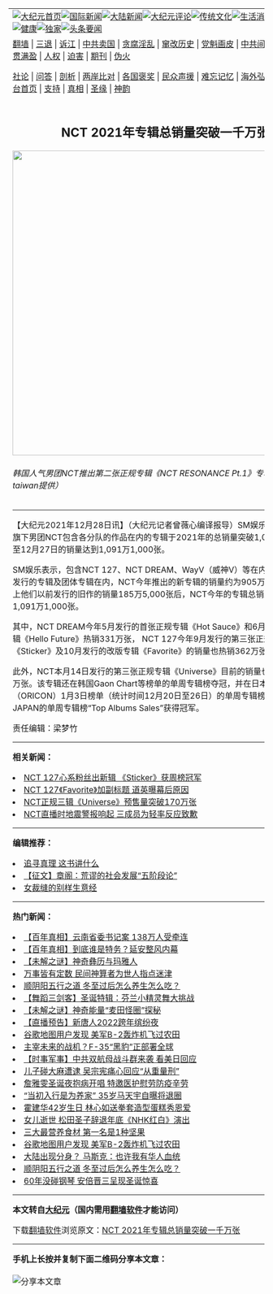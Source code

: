 <a name="1" id="1" target="_blank"></a><span id="1"></span>
<table align=center border="0"><tr><td colspan="2" VALIGN=TOP><a href="https://github.com/iykeng3360/djy/blob/master/gb/nf1351518.md#1"><img src="https://raw.githubusercontent.com/iykeng3360/www/master/t/djy/1.jpg" title="大纪元首页" alt="大纪元首页"></a><a href="https://github.com/iykeng3360/djy/blob/master/gb/n24hr.md#1"><img src="https://raw.githubusercontent.com/iykeng3360/www/master/t/djy/3.jpg" title="国际新闻" alt="国际新闻"></a><a href="https://github.com/iykeng3360/djy/blob/master/gb/nsc413.md#1"><img src="https://raw.githubusercontent.com/iykeng3360/www/master/t/djy/4.jpg" title="大陆新闻" alt="大陆新闻"></a><a href="https://github.com/iykeng3360/djy/blob/master/gb/news392.md#1"><img src="https://raw.githubusercontent.com/iykeng3360/www/master/t/djy/5.jpg" title="大纪元评论" alt="大纪元评论"></a><a href="https://github.com/iykeng3360/djy/blob/master/gb/news2007.md#1"><img src="https://raw.githubusercontent.com/iykeng3360/www/master/t/djy/6.jpg" title="传统文化" alt="传统文化"></a><a href="https://github.com/iykeng3360/djy/blob/master/gb/news2008.md#1"><img src="https://raw.githubusercontent.com/iykeng3360/www/master/t/djy/7.jpg" title="生活消费" alt="生活消费"></a><a href="https://github.com/iykeng3360/djy/blob/master/gb/ncyule.md#1"><img src="https://raw.githubusercontent.com/iykeng3360/www/master/t/djy/8.jpg" title="娱乐休闲" alt="娱乐休闲"></a><a href="https://github.com/iykeng3360/djy/blob/master/gb/nsc1002.md#1"><img src="https://raw.githubusercontent.com/iykeng3360/www/master/t/djy/9.jpg" title="健康" alt="健康"></a><a href="https://github.com/iykeng3360/djy/blob/master/gb/nf6092.md#1"><img src="https://raw.githubusercontent.com/iykeng3360/www/master/t/djy/10a.jpg" title="独家" alt="独家"></a><a href="https://github.com/iykeng3360/djy/blob/master/gb/nf4514.md#1"><img src="https://raw.githubusercontent.com/iykeng3360/www/master/t/djy/12a.jpg" title="头条要闻" alt="头条要闻"></a></td></tr>
<tr><td colspan="2" VALIGN=TOP><a target="_blank" href="https://github.com/iykeng3360/www/blob/master/README.md?zsrh#1">翻墙</a> | <a target="_blank" href="https://github.com/iykeng3360/djy/blob/master/gb/nf5657.md#1">三退</a> | <a target="_blank" href="https://github.com/iykeng3360/djy/blob/master/gb/nf6124.md#1">诉江</a> | <a target="_blank" href="https://github.com/iykeng3360/djy/blob/master/gb/nf1176117.md#1">中共卖国</a> | <a target="_blank" href="https://github.com/iykeng3360/djy/blob/master/gb/nf5773.md#1">贪腐淫乱</a> | <a target="_blank" href="https://github.com/iykeng3360/djy/blob/master/gb/nf1176115.md#1">窜改历史</a> | <a target="_blank" href="https://github.com/iykeng3360/djy/blob/master/gb/nf1176107.md#1">党魁画皮</a> | <a target="_blank" href="https://github.com/iykeng3360/djy/blob/master/gb/nf1320400.md#1">中共间谍</a> | <a target="_blank" href="https://github.com/iykeng3360/djy/blob/master/gb/nf1176114.md#1">破坏传统</a> | <a target="_blank" href="https://github.com/iykeng3360/ntdtv/blob/master/gb/prog447_1.md#1">恶贯满盈</a> | <a target="_blank" href="https://github.com/iykeng3360/djy/blob/master/gb/ncid278.md#1">人权</a> | <a target="_blank" href="https://github.com/iykeng3360/djy/blob/master/gb/nf1176111.md#1">迫害</a> | <a target="_blank" href="https://gitlab.com/szzdlab/mh-qikan/blob/master/README.md#1">期刊</a> | <a target="_blank" href="https://github.com/iykeng3360/djy/blob/master/gb/nf5562.md#1">伪火</a></p><p><a target="_blank" href="https://github.com/iykeng3360/djy/blob/master/gb/9p.md#1">社论</a> | <a target="_blank" href="https://github.com/iykeng3360/djy/blob/master/gb/nf4378.md#1">问答</a> | <a target="_blank" href="https://github.com/iykeng3360/djy/blob/master/gb/nf5792.md#1">剖析</a> | <a target="_blank" href="https://github.com/iykeng3360/djy/blob/master/gb/nf5735.md#1">两岸比对</a> | <a target="_blank" href="https://github.com/iykeng3360/djy/blob/master/gb/nf6119.md#1">各国褒奖</a> | <a target="_blank" href="https://github.com/iykeng3360/djy/blob/master/gb/nf6120.md#1">民众声援</a> | <a target="_blank" href="https://github.com/iykeng3360/djy/blob/master/gb/nf1188594.md#1">难忘记忆</a> | <a target="_blank" href="https://github.com/iykeng3360/djy/blob/master/gb/nf3180.md#1">海外弘传</a> | <a target="_blank" href="https://github.com/iykeng3360/djy/blob/master/gb/nf5410.md#1">万人上访</a> | <a target="_blank" href="https://github.com/iykeng3360/www/blob/master/README.md?zsrh#1">平台首页</a> | <a target="_blank" href="https://github.com/iykeng3360/djy/blob/master/gb/nf4386.md#1">支持</a> | <a target="_blank" href="https://github.com/iykeng3360/djy/blob/master/gb/nf4389.md#1">真相</a> | <a target="_blank" href="https://github.com/iykeng3360/djy/blob/master/gb/nf5790.md#1">圣缘</a> | <a target="_blank" href="https://github.com/iykeng3360/djy/blob/master/gb/nf4786.md#1">神韵</a></td></tr>
<tr><td VALIGN=TOP width="626"><h2 align=center>NCT 2021年专辑总销量突破一千万张</h2>
<img width="600" src="https://i.epochtimes.com/assets/uploads/2021/12/id13463964-201013052731100707-600x400.jpg" />
<h6>韩国人气男团NCT推出第二张正规专辑《NCT RESONANCE Pt.1》专辑照。（avex taiwan提供）
</h6>
<hr>
	<p>【大纪元2021年12月28日讯】（大纪元记者曾薇心编译报导）<ahref="https://github.com/iykeng3360/djy/blob/master/gb/tag/sm%E5%A8%B1%E4%B9%90.md#1">SM娱乐</a>28日宣布，旗下男团NCT包含各分队的作品在内的专辑于2021年的总销量突破1,000万张，截至12月27日的销量达到1,091万1,000张。</p>
<p><ahref="https://github.com/iykeng3360/djy/blob/master/gb/tag/sm%E5%A8%B1%E4%B9%90.md#1">SM娱乐</a>表示，包含NCT 127、NCT DREAM、WayV（威神V）等在内的NCT各分队发行的专辑及团体专辑在内，NCT今年推出的新专辑的销量约为905万6,000张。加上他们以前发行的旧作的销量185万5,000张后，NCT今年的专辑总销量已达到1,091万1,000张。</p>
<p>其中，NCT DREAM今年5月发行的首张正规专辑《Hot Sauce》和6月发行的改版专辑《Hello Future》热销331万张， NCT 127今年9月发行的第三张正规专辑《Sticker》及10月发行的改版专辑《Favorite》的销量也热销362万张。</p>
<p>此外，NCT本月14日发行的第三张正规专辑《Universe》目前的销量也已突破174万张。该专辑还在韩国Gaon Chart等榜单的单周专辑榜夺冠，并在日本公信榜（ORICON）1月3日榜单（统计时间12月20日至26日）的单周专辑榜及Billboard JAPAN的单周专辑榜“Top Albums Sales”获得冠军。</p>
<p>责任编辑：梁梦竹</p>
	
<hr>


<strong>相关新闻：</strong>
<li><a href="https://github.com/iykeng3360/djy/blob/master/gb/21/9/20/n13246045.md#1">NCT 127心系粉丝出新辑 《Sticker》获周榜冠军</a></li>
<li><a href="https://github.com/iykeng3360/djy/blob/master/gb/21/10/26/n13329971.md#1">NCT 127《Favorite》加副标题 道英曝幕后原因</a></li>
<li><a href="https://github.com/iykeng3360/djy/blob/master/gb/21/12/14/n13436175.md#1">NCT正规三辑《Universe》预售量突破170万张</a></li>
<li><a href="https://github.com/iykeng3360/djy/blob/master/gb/21/12/14/n13436644.md#1">NCT直播时地震警报响起 三成员为轻率反应致歉</a></li>
<hr>


<strong>编辑推荐：</strong>
<li><a href="https://github.com/upjkzu3674/djy/blob/master/gb/19/1/5/n10955468.md?dfh#1" target="_blank">追寻真理 这书讲什么</a></li><li><a href="https://github.com/tsiac2612/djy/blob/master/gb/19/5/31/n11293194.md#1" target="_blank">【征文】章阁：荒谬的社会发展“五阶段论”</a></li><li><a href="https://github.com/tsiac2612/djy/blob/master/gb/19/5/26/n11280714.md#1" target="_blank">女裁缝的别样生意经</a></li>
<hr>

<strong>热门新闻：</strong>
<li><a href="https://github.com/iykeng3360/djy/blob/master/gb/21/12/16/n13442125.md#1">【百年真相】云南省委书记案 138万人受牵连</a></li>
<li><a href="https://github.com/iykeng3360/djy/blob/master/gb/21/12/21/n13451605.md#1">【百年真相】到底谁是特务？延安整风内幕</a></li>
<li><a href="https://github.com/iykeng3360/djy/blob/master/gb/21/12/23/n13456034.md#1">【未解之谜】神奇彝历与玛雅人</a></li>
<li><a href="https://github.com/iykeng3360/djy/blob/master/gb/21/12/13/n13435096.md#1">万事皆有定数 民间神算者为世人指点迷津</a></li>
<li><a href="https://github.com/iykeng3360/djy/blob/master/gb/21/12/25/n13458714.md#1">顺阴阳五行之道 冬至过后怎么养生怎么吃？</a></li>
<li><a href="https://github.com/iykeng3360/djy/blob/master/gb/21/12/25/n13459595.md#1">【舞蹈三剑客】圣诞特辑：芬兰小精灵舞大挑战</a></li>
<li><a href="https://github.com/iykeng3360/djy/blob/master/gb/21/12/23/n13456281.md#1">【未解之谜】神奇能量“麦田怪圈”探秘</a></li>
<li><a href="https://github.com/iykeng3360/djy/blob/master/gb/21/12/26/n13461017.md#1">【直播预告】新唐人2022跨年缤纷夜</a></li>
<li><a href="https://github.com/iykeng3360/djy/blob/master/gb/21/12/26/n13460260.md#1">谷歌地图用户发现 美军B-2轰炸机飞过农田</a></li>
<li><a href="https://github.com/iykeng3360/djy/blob/master/gb/21/12/23/n13454704.md#1">主宰未来的战机？F-35“黑豹”正部署全球</a></li>
<li><a href="https://github.com/iykeng3360/djy/blob/master/gb/21/12/25/n13459510.md#1">【时事军事】中共双航母战斗群来袭 看美日回应</a></li>
<li><a href="https://github.com/iykeng3360/djy/blob/master/gb/21/12/26/n13460291.md#1">儿子碰大麻遭逮 吴宗宪痛心回应“从重量刑”</a></li>
<li><a href="https://github.com/iykeng3360/djy/blob/master/gb/21/12/26/n13460372.md#1">詹雅雯圣诞夜抱病开唱 特邀医护慰劳防疫辛劳</a></li>
<li><a href="https://github.com/iykeng3360/djy/blob/master/gb/21/12/25/n13459931.md#1">“当初入行是为养家” 35岁马天宇自曝将退圈</a></li>
<li><a href="https://github.com/iykeng3360/djy/blob/master/gb/21/12/26/n13460909.md#1">霍建华42岁生日 林心如送拳套造型蛋糕秀恩爱</a></li>
<li><a href="https://github.com/iykeng3360/djy/blob/master/gb/21/12/25/n13459243.md#1">女儿逝世 松田圣子辞退年底《NHK红白》演出</a></li>
<li><a href="https://github.com/iykeng3360/djy/blob/master/gb/21/12/22/n13453626.md#1">三大最营养食材 第一名是1种坚果</a></li>
<li><a href="https://github.com/iykeng3360/djy/blob/master/gb/21/12/26/n13460260.md#1">谷歌地图用户发现 美军B-2轰炸机飞过农田</a></li>
<li><a href="https://github.com/iykeng3360/djy/blob/master/gb/21/12/27/n13462114.md#1">大陆出现分身？ 马斯克：也许我有华人血统</a></li>
<li><a href="https://github.com/iykeng3360/djy/blob/master/gb/21/12/25/n13458714.md#1">顺阴阳五行之道 冬至过后怎么养生怎么吃？</a></li>
<li><a href="https://github.com/iykeng3360/djy/blob/master/gb/21/12/26/n13460154.md#1">60年没碰钢琴 安倍晋三呈现圣诞惊喜</a></li>
<hr>

<strong>本文转自<a href="https://www.epochtimes.com">大纪元</a>（国内需用<a href="https://github.com/iykeng3360/www/blob/master/README.md#8">翻墙软件</a>才能访问）</strong><p>下载<a href="https://github.com/iykeng3360/www/blob/master/README.md#8">翻墙软件</a>浏览原文：<a href="https://www.epochtimes.com/gb/21/12/28/n13463960.htm">NCT 2021年专辑总销量突破一千万张</a></p><hr>

<strong>手机上长按并复制下面二维码分享本文章：</strong><br><br><img src="https://chart.apis.google.com/chart?cht=qr&chs=240x240&choe=UTF-8&chld=M|2&chl=https://github.com/iykeng3360/djy/blob/master/gb/21/12/28/n13463960.md%231" title="分享本文章"></td><td VALIGN=TOP><a href="https://github.com/iykeng3360/djy/blob/master/gb/16/1/21/n4622075.md?dfh#1" target="_blank"><img src="https://raw.githubusercontent.com/iykeng3360/djy/master/gb/300/wei-f1.jpg" title="中共的伪火骗局"  alt="中共的伪火骗局"></a><br><a href="https://github.com/iykeng3360/www/blob/master/README.md?dfh#9" target="_blank"><img src="https://raw.githubusercontent.com/iykeng3360/djy/master/gb/300/yong-h.jpg" title="永恒的见证"  alt="永恒的见证"></a><br><a href="https://github.com/iykeng3360/djy/blob/master/gb/13/9/29/n3974789.md?dfh#1" target="_blank"><img src="https://raw.githubusercontent.com/iykeng3360/djy/master/gb/300/shang-lnz.jpg" title="善良女子被中共投男牢"  alt="善良女子被中共投男牢"></a><br><a href="https://github.com/iykeng3360/djy/blob/master/gb/16/3/16/n4663449.md?dfh#1" target="_blank"><img src="https://raw.githubusercontent.com/iykeng3360/djy/master/gb/300/huo-z3.jpg" title="警卫目击活摘器官"  alt="警卫目击活摘器官"></a><br><a href="https://github.com/iykeng3360/djy/blob/master/gb/16/8/7/n8177641.md?dfh#1" target="_blank"><img src="https://raw.githubusercontent.com/iykeng3360/djy/master/gb/300/huo-z4.jpg" title="证人描述活摘恐怖"  alt="证人描述活摘恐怖"></a><br><a href="https://github.com/iykeng3360/djy/blob/master/gb/10/4/19/n2881569.md?dfh#1" target="_blank"><img src="https://raw.githubusercontent.com/iykeng3360/djy/master/gb/300/huo-z1.jpg" title="揭开活摘器官黑幕"  alt="揭开活摘器官黑幕"></a><br><a href="https://github.com/iykeng3360/djy/blob/master/gb/10/11/7/n3077476.md?dfh#1" target="_blank"><img src="https://raw.githubusercontent.com/iykeng3360/djy/master/gb/300/ma-ks.jpg" title="马克思的成魔之路"  alt="马克思的成魔之路"></a><br><a href="https://github.com/iykeng3360/djy/blob/master/gb/14/6/9/n4173977.md?dfh#1" target="_blank"><img src="https://raw.githubusercontent.com/iykeng3360/djy/master/gb/300/chang-zs.jpg" title="藏字石 蕴天机"  alt="藏字石 蕴天机"></a><br><a href="https://github.com/iykeng3360/djy/blob/master/gb/18/5/10/n10381511.md?dfh#1" target="_blank"><img src="https://raw.githubusercontent.com/iykeng3360/djy/master/gb/300/st1.jpg" title="关注三亿人三退"  alt="关注三亿人三退"></a><br><a href="https://github.com/iykeng3360/djy/blob/master/gb/18/3/21/n10237682.md?dfh#1" target="_blank"><img src="https://raw.githubusercontent.com/iykeng3360/djy/master/gb/300/jie-t.jpg" title="解体中共复兴中华"  alt="解体中共复兴中华"></a><br><a href="https://github.com/iykeng3360/djy/blob/master/gb/9/2/9/n2422991.md?dfh#1" target="_blank"><img src="https://raw.githubusercontent.com/iykeng3360/djy/master/gb/300/gao-zs.jpg" title="中共迫害良心律师"  alt="中共迫害良心律师"></a><br><a href="https://github.com/iykeng3360/djy/blob/master/gb/18/12/9/n10900044.md?dfh#1" target="_blank"><img src="https://raw.githubusercontent.com/iykeng3360/djy/master/gb/300/sj1.jpg" title="三百多万人举报江泽民"  alt="三百多万人举报江泽民"></a><br><a href="https://github.com/iykeng3360/djy/blob/master/gb/18/8/28/n10672014.md?dfh#1" target="_blank"><img src="https://raw.githubusercontent.com/iykeng3360/djy/master/gb/300/sj2.jpg" title="这些官员为何起诉江泽民"  alt="这些官员为何起诉江泽民"></a><br><a href="https://github.com/iykeng3360/djy/blob/master/gb/8/12/18/n2367165.md?dfh#1" target="_blank"><img src="https://raw.githubusercontent.com/iykeng3360/djy/master/gb/300/liangan.jpg" title="海峡两岸的强烈对比"  alt="海峡两岸的强烈对比"></a><br><a href="https://github.com/iykeng3360/djy/blob/master/gb/15/12/10/n4593139.md?dfh#1" target="_blank"><img src="https://raw.githubusercontent.com/iykeng3360/djy/master/gb/300/jia-ndzl.jpg" title="加拿大总理的贺信"  alt="加拿大总理的贺信"></a><br><a href="https://github.com/iykeng3360/djy/blob/master/gb/11/6/17/n3289382.md?dfh#1" target="_blank"><img src="https://raw.githubusercontent.com/iykeng3360/djy/master/gb/300/xiao-wd.jpg" title="探寻真相兼听则明"  alt="探寻真相兼听则明"></a><br><a href="https://github.com/iykeng3360/djy/blob/master/gb/18/10/27/n10812623.md?dfh#1" target="_blank"><img src="https://raw.githubusercontent.com/iykeng3360/djy/master/gb/300/yindu.jpg" title="印度媒体报道东方"  alt="印度媒体报道东方"></a><br><a href="https://github.com/iykeng3360/djy/blob/master/gb/18/6/9/n10469652.md?dfh#1" target="_blank"><img src="https://raw.githubusercontent.com/iykeng3360/djy/master/gb/300/xie-j.jpg" title="不一样的海外校园"  alt="不一样的海外校园"></a><br><a href="https://github.com/iykeng3360/djy/blob/master/gb/7/4/5/n1669415.md?dfh#1" target="_blank"><img src="https://raw.githubusercontent.com/iykeng3360/djy/master/gb/300/li-up.jpg" title="从大师到徒弟的传奇"  alt="从大师到徒弟的传奇"></a><br><a href="https://github.com/iykeng3360/djy/blob/master/gb/17/5/26/n9191512.md?dfh#1" target="_blank"><img src="https://raw.githubusercontent.com/iykeng3360/djy/master/gb/300/zfl2.jpg" title="亿万人与东方一本奇书"  alt="亿万人与东方一本奇书"></a><br><a href="https://github.com/iykeng3360/djy/blob/master/gb/13/11/27/n4020290.md?dfh#1" target="_blank"><img src="https://raw.githubusercontent.com/iykeng3360/djy/master/gb/300/zhen-h.jpg" title="大陆见不到的震撼场面"  alt="大陆见不到的震撼场面"></a><br><a href="https://github.com/iykeng3360/djy/blob/master/gb/15/7/17/n4482910.md?dfh#1" target="_blank"><img src="https://raw.githubusercontent.com/iykeng3360/djy/master/gb/300/dalu-sk.jpg" title="人心向善 大陆当初盛况"  alt="人心向善 大陆当初盛况"></a><br><a href="https://github.com/iykeng3360/djy/blob/master/gb/19/1/5/n10955468.md?dfh#1" target="_blank"><img src="https://raw.githubusercontent.com/iykeng3360/djy/master/gb/300/zfl1.jpg" title="追寻真理 这书讲什么"  alt="追寻真理 这书讲什么"></a><br><a href="https://github.com/iykeng3360/www/blob/master/README.md?dfh#1" target="_blank"><img src="https://raw.githubusercontent.com/iykeng3360/djy/master/gb/300/fq1.jpg" title="下载免费翻墙软件"  alt="下载免费翻墙软件"></a><br></td></tr></table>
